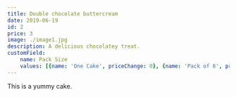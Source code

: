 ```yaml
---
title: Double chocolate buttercream
date: 2019-06-19
id: 2
price: 3
image: ./image1.jpg
description: A delicious chocolatey treat.
customField: 
    name: Pack Size
    values: [{name: 'One Cake', priceChange: 0}, {name: 'Pack of 6', priceChange: 12.00}, {name: 'Pack of 12', priceChange: 25.00}]
---
```


This is a yummy cake.
